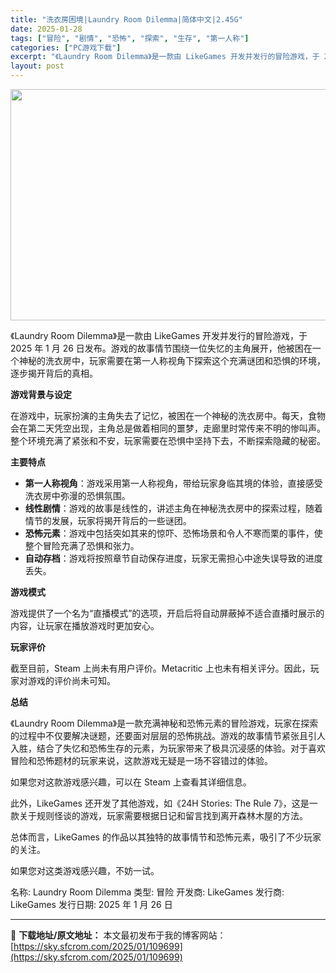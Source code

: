 ```yaml
---
title: "洗衣房困境|Laundry Room Dilemma|简体中文|2.45G"
date: 2025-01-28
tags: ["冒险", "剧情", "恐怖", "探索", "生存", "第一人称"]
categories: ["PC游戏下载"]
excerpt: "《Laundry Room Dilemma》是一款由 LikeGames 开发并发行的冒险游戏，于 2025 年 1 月 26 日发布。游戏的故事情节围绕一位失忆的主角展开，他被困在一个神秘的洗衣房中，玩家需要在第一人称视角下探索这个充满谜团和恐惧的环境，逐步揭开背后的真相。 游戏背景与设定 在游戏&hellip;"
layout: post
---
```


<img class="aligncenter size-full wp-image-109700" src="https://sky.sfcrom.com/wp-content/uploads/2025/01/2025012800391299.webp" alt="" width="660" height="370" />
<p data-pm-slice="1 1 []">《Laundry Room Dilemma》是一款由 LikeGames 开发并发行的冒险游戏，于 2025 年 1 月 26 日发布。游戏的故事情节围绕一位失忆的主角展开，他被困在一个神秘的洗衣房中，玩家需要在第一人称视角下探索这个充满谜团和恐惧的环境，逐步揭开背后的真相。</p>
<strong>游戏背景与设定</strong>

在游戏中，玩家扮演的主角失去了记忆，被困在一个神秘的洗衣房中。每天，食物会在第二天凭空出现，主角总是做着相同的噩梦，走廊里时常传来不明的惨叫声。整个环境充满了紧张和不安，玩家需要在恐惧中坚持下去，不断探索隐藏的秘密。

<strong>主要特点</strong>
<ul data-spread="true">
 	<li><strong>第一人称视角</strong>：游戏采用第一人称视角，带给玩家身临其境的体验，直接感受洗衣房中弥漫的恐惧氛围。</li>
 	<li><strong>线性剧情</strong>：游戏的故事是线性的，讲述主角在神秘洗衣房中的探索过程，随着情节的发展，玩家将揭开背后的一些谜团。</li>
 	<li><strong>恐怖元素</strong>：游戏中包括突如其来的惊吓、恐怖场景和令人不寒而栗的事件，使整个冒险充满了恐惧和张力。</li>
 	<li><strong>自动存档</strong>：游戏将按照章节自动保存进度，玩家无需担心中途失误导致的进度丢失。</li>
</ul>
<strong>游戏模式</strong>

游戏提供了一个名为“直播模式”的选项，开启后将自动屏蔽掉不适合直播时展示的内容，让玩家在播放游戏时更加安心。

<strong>玩家评价</strong>

截至目前，Steam 上尚未有用户评价。Metacritic 上也未有相关评分。因此，玩家对游戏的评价尚未可知。

<strong>总结</strong>

《Laundry Room Dilemma》是一款充满神秘和恐怖元素的冒险游戏，玩家在探索的过程中不仅要解决谜题，还要面对层层的恐怖挑战。游戏的故事情节紧张且引人入胜，结合了失忆和恐怖生存的元素，为玩家带来了极具沉浸感的体验。对于喜欢冒险和恐怖题材的玩家来说，这款游戏无疑是一场不容错过的体验。

如果您对这款游戏感兴趣，可以在 Steam 上查看其详细信息。

此外，LikeGames 还开发了其他游戏，如《24H Stories: The Rule 7》，这是一款关于规则怪谈的游戏，玩家需要根据日记和留言找到离开森林木屋的方法。

总体而言，LikeGames 的作品以其独特的故事情节和恐怖元素，吸引了不少玩家的关注。

如果您对这类游戏感兴趣，不妨一试。

名称: Laundry Room Dilemma
类型: 冒险
开发商: LikeGames
发行商: LikeGames
发行日期: 2025 年 1 月 26 日

---
📖 **下载地址/原文地址：** 本文最初发布于我的博客网站：[https://sky.sfcrom.com/2025/01/109699](https://sky.sfcrom.com/2025/01/109699)

